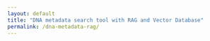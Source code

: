 ```yaml
---
layout: default
title: "DNA metadata search tool with RAG and Vector Database"
permalink: /dna-metadata-rag/
---
```

